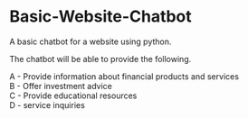 # Basic-Website-Chatbot
A basic chatbot for a website using python.

The chatbot will be able to provide the following.

A - Provide information about financial products and services   
B - Offer investment advice  
C - Provide educational resources  
D - service inquiries
